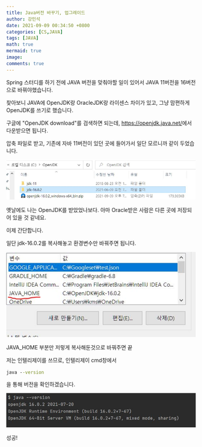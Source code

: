 ```yaml
---
title: Java버전 바꾸기, 업그레이드 
author: 강민석
date: 2021-09-09 00:34:50 +0800
categories: [CS,JAVA]
tags: [JAVA]
math: true
mermaid: true
image: 
comments: true
---
```


Spring 스터디를 하기 전에 JAVA 버전을 맞춰야할 일이 있어서
JAVA 11버전을 16버전으로 바꿔야했습니다.

찾아보니 JAVA에 OpenJDK랑 OracleJDK랑 라이센스 차이가 있고, 그냥 맘편하게 OpenJDK를 쓰기로 했습니다.

구글에 "OpenJDK download"를 검색하면 되는데,
<https://openjdk.java.net/>에서 다운받으면 됩니다.

압축 파일로 받고, 기존에 자바 11버전이 있던 곳에 들어가서 일단 모르니까 같이 두었습니다.

!["None"](/assets/img/sample/JAVA/study/openjdk.JPG)  

옛날에도 나는 OpenJDK를 받았었나보다. 아마 Oracle받은 사람은 다른 곳에 저장되어 있을 것 같네요.

이제 간단합니다.

일단 jdk-16.0.2를 복사해놓고 환경변수만 바꿔주면 됩니다.

!["None"](/assets/img/sample/JAVA/study/javahome.JPG)

JAVA_HOME 부분만 저렇게 복사해둔것으로 바꿔주면 끝

저는 인텔리제이를 쓰므로, 인텔리제이 cmd창에서

```cmd
java --version
```

을 통해 버전을 확인하겠습니다.

!["None"](/assets/img/sample/JAVA/study/javaversion.JPG)  

성공!
